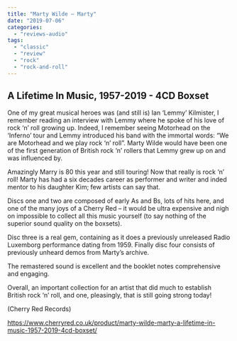 ```yaml
---
title: "Marty Wilde – Marty"
date: "2019-07-06"
categories: 
  - "reviews-audio"
tags: 
  - "classic"
  - "review"
  - "rock"
  - "rock-and-roll"
---
```


## A Lifetime In Music, 1957-2019 - 4CD Boxset

One of my great musical heroes was (and still is) Ian ‘Lemmy’ Kilmister, I remember reading an interview with Lemmy where he spoke of his love of rock ‘n’ roll growing up. Indeed, I remember seeing Motorhead on the ‘Inferno’ tour and Lemmy introduced his band with the immortal words: “We are Motorhead and we play rock ‘n’ roll”. Marty Wilde would have been one of the first generation of British rock ‘n’ rollers that Lemmy grew up on and was influenced by.

Amazingly Marry is 80 this year and still touring! Now that really is rock ‘n’ roll! Marty has had a six decades career as performer and writer and inded mentor to his daughter Kim; few artists can say that.

Discs one and two are composed of early As and Bs, lots of hits here, and one of the many joys of a Cherry Red – it would be ultra expensive and nigh on impossible to collect all this music yourself (to say nothing of the superior sound quality on the boxsets).

Disc three is a real gem, containing as it does a previously unreleased Radio Luxemborg performance dating from 1959. Finally disc four consists of previously unheard demos from Marty’s archive.

The remastered sound is excellent and the booklet notes comprehensive and engaging.

Overall, an important collection for an artist that did much to establish British rock ‘n’ roll, and one, pleasingly, that is still going strong today!

(Cherry Red Records)

https://www.cherryred.co.uk/product/marty-wilde-marty-a-lifetime-in-music-1957-2019-4cd-boxset/
